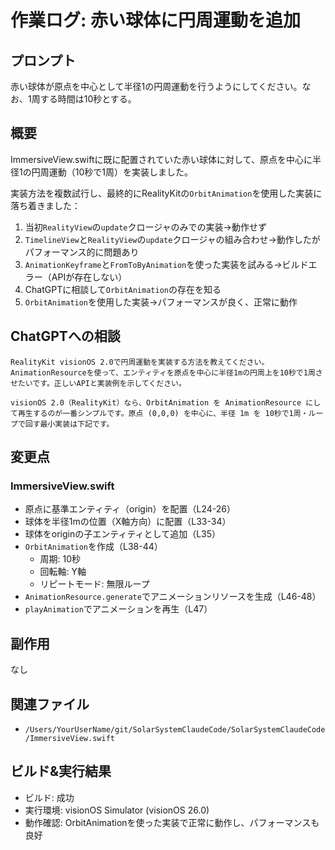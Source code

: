 # 作業ログ: 赤い球体に円周運動を追加

## プロンプト
赤い球体が原点を中心として半径1の円周運動を行うようにしてください。なお、1周する時間は10秒とする。

## 概要
ImmersiveView.swiftに既に配置されていた赤い球体に対して、原点を中心に半径1の円周運動（10秒で1周）を実装しました。

実装方法を複数試行し、最終的にRealityKitの`OrbitAnimation`を使用した実装に落ち着きました：
1. 当初`RealityView`の`update`クロージャのみでの実装→動作せず
2. `TimelineView`と`RealityView`の`update`クロージャの組み合わせ→動作したがパフォーマンス的に問題あり
3. `AnimationKeyframe`と`FromToByAnimation`を使った実装を試みる→ビルドエラー（APIが存在しない）
4. ChatGPTに相談して`OrbitAnimation`の存在を知る
5. `OrbitAnimation`を使用した実装→パフォーマンスが良く、正常に動作

## ChatGPTへの相談

```
RealityKit visionOS 2.0で円周運動を実装する方法を教えてください。AnimationResourceを使って、エンティティを原点を中心に半径1mの円周上を10秒で1周させたいです。正しいAPIと実装例を示してください。

visionOS 2.0（RealityKit）なら、OrbitAnimation を AnimationResource にして再生するのが一番シンプルです。原点 (0,0,0) を中心に、半径 1m を 10秒で1周・ループで回す最小実装は下記です。
```

## 変更点

### ImmersiveView.swift
- 原点に基準エンティティ（origin）を配置（L24-26）
- 球体を半径1mの位置（X軸方向）に配置（L33-34）
- 球体をoriginの子エンティティとして追加（L35）
- `OrbitAnimation`を作成（L38-44）
  - 周期: 10秒
  - 回転軸: Y軸
  - リピートモード: 無限ループ
- `AnimationResource.generate`でアニメーションリソースを生成（L46-48）
- `playAnimation`でアニメーションを再生（L47）

## 副作用
なし

## 関連ファイル
- `/Users/YourUserName/git/SolarSystemClaudeCode/SolarSystemClaudeCode/ImmersiveView.swift`

## ビルド&実行結果
- ビルド: 成功
- 実行環境: visionOS Simulator (visionOS 26.0)
- 動作確認: OrbitAnimationを使った実装で正常に動作し、パフォーマンスも良好
